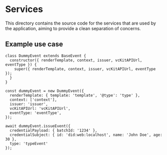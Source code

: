 # Services

This directory contains the source code for the services that are used by the application, aiming to provide a clean separation of concerns.

## Example use case

```JS
class DummyEvent extends BaseEvent {
  constructor({ renderTemplate, context, issuer, vcKitAPIUrl, eventType }) {
    super({ renderTemplate, context, issuer, vcKitAPIUrl, eventType });
  }
}

const dummyEvent = new DummyEvent({
  renderTemplate: { template: 'template', '@type': 'type' },
  context: ['context'],
  issuer: 'issuer',
  vcKitAPIUrl: 'vcKitAPIUrl',
  eventType: 'eventType',
});

await dummyEvent.issueEvent({
  credentialPayload: { batchId: '1234' },
  credentialSubject: { id: 'did:web:localhost', name: 'John Doe', age: 30 },
  type: 'typeEvent'
});

```
